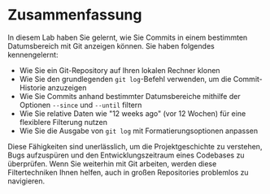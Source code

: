 # Zusammenfassung

In diesem Lab haben Sie gelernt, wie Sie Commits in einem bestimmten Datumsbereich mit Git anzeigen können. Sie haben folgendes kennengelernt:

- Wie Sie ein Git-Repository auf Ihren lokalen Rechner klonen
- Wie Sie den grundlegenden `git log`-Befehl verwenden, um die Commit-Historie anzuzeigen
- Wie Sie Commits anhand bestimmter Datumsbereiche mithilfe der Optionen `--since` und `--until` filtern
- Wie Sie relative Daten wie "12 weeks ago" (vor 12 Wochen) für eine flexiblere Filterung nutzen
- Wie Sie die Ausgabe von `git log` mit Formatierungsoptionen anpassen

Diese Fähigkeiten sind unerlässlich, um die Projektgeschichte zu verstehen, Bugs aufzuspüren und den Entwicklungszeitraum eines Codebases zu überprüfen. Wenn Sie weiterhin mit Git arbeiten, werden diese Filtertechniken Ihnen helfen, auch in großen Repositories problemlos zu navigieren.
